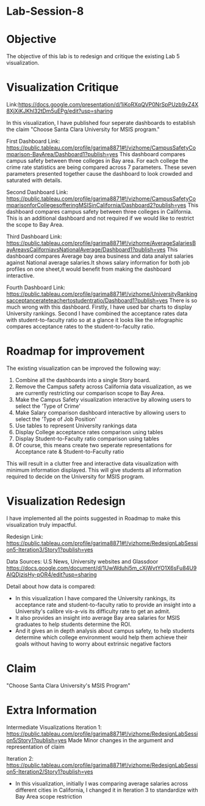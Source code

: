 # Lab-Session-8

# Objective

The objective of this lab is to redesign and critique the existing Lab 5 visualization.

# Visualization Critique

Link:https://docs.google.com/presentation/d/1iKoRXqQVP0NrSpPUzb9xZ4X8XjXiKJKhl32tDm5uEPg/edit?usp=sharing

In this visualization, I have published four seperate dashboards to establish the claim "Choose Santa Clara University for MSIS program."

First Dashboard Link: 
https://public.tableau.com/profile/garima8871#!/vizhome/CampusSafetyComparison-BayArea/Dashboard1?publish=yes
This dashboard compares campus safety between three colleges in Bay area. For each college the crime rate statistics are being compared across 7 parameters. These seven parameters presented together cause the dashboard to look crowded and saturated with details.

Second Dashboard Link: https://public.tableau.com/profile/garima8871#!/vizhome/CampusSafetyComparisonforCollegesofferingMSISinCalifornia/Dashboard2?publish=yes
This dashboard compares campus safety between three colleges in California. This is an additional dashboard and not required if we would like to restrict the scope to Bay Area.

Third Dashboard Link:
https://public.tableau.com/profile/garima8871#!/vizhome/AverageSalariesBayAreavsCaliforniavsNationalAverage/Dashboard1?publish=yes
This dashboard compares Average bay area business and data analyst salaries against National average salaries.It shows salary information for both job profiles on one sheet,it would benefit from making the dashboard interactive.

Fourth Dashboard Link:
https://public.tableau.com/profile/garima8871#!/vizhome/UniversityRankingsacceptancerateteachertostudentratio/Dashboard1?publish=yes
There is so much wrong with this dashboard. Firstly, I have used bar charts to display University rankings. Second I have combined the acceptance rates data with student-to-faculty ratio so at a glance it looks like the infographic compares acceptance rates to the student-to-faculty ratio.

# Roadmap for improvement

The existing visualization can be improved the following way:
1) Combine all the dashboards into a single Story board.
2) Remove the Campus safety across California data visualization, as we are currently restricting our comparison scope to Bay Area.
3) Make the Campus Safety visualization interactive by allowing users to select the 'Type of Crime'
4) Make Salary comparison dashboard interactive by allowing users to select the 'Type of Job Position'
5) Use tables to represent University rankings data
6) Display College acceptance rates comparison using tables
7) Display Student-to-Faculty ratio comparison using tables
8) Of course, this means create two seperate representations for Acceptance rate & Student-to-Faculty ratio

This will result in a clutter free and interactive data visualization with minimum information displayed. 
This will give students all information required to decide on the University for MSIS program.

# Visualization Redesign

I have implemented all the points suggested in Roadmap to make this visualization truly impactful.

Redesign Link:
https://public.tableau.com/profile/garima8871#!/vizhome/RedesignLabSession5-Iteration3/Story1?publish=yes

Data Sources: U.S News, University websites and Glassdoor
https://docs.google.com/document/d/1UwWduhi5m_cXjWvtYO1X6sFu84U9AlQDjzisHy-pOR4/edit?usp=sharing

Detail about how data is compared: 
- In this visualization I have compared the University rankings, its acceptance rate and student-to-faculty ratio to provide an insight into a University's calibre vis-a-vis its difficulty rate to get an admit.
- It also provides an insight into average Bay area salaries for MSIS graduates to help students determine the ROI.
- And it gives an in depth analysis about campus safety, to help students determine which college environment would help them achieve their goals without having to worry about extrinsic negative factors

# Claim
"Choose Santa Clara University's MSIS Program"

# Extra Information
Intermediate Visualizations
Iteration 1:
https://public.tableau.com/profile/garima8871#!/vizhome/RedesignLabSession5/Story1?publish=yes
Made Minor changes in the argument and representation of claim

Iteration 2:
https://public.tableau.com/profile/garima8871#!/vizhome/RedesignLabSession5-Iteration2/Story1?publish=yes
- In this visualization, initially I was comparing average salaries across different cities in California, I changed it in Iteration 3 to standardize with Bay Area scope restriction 


